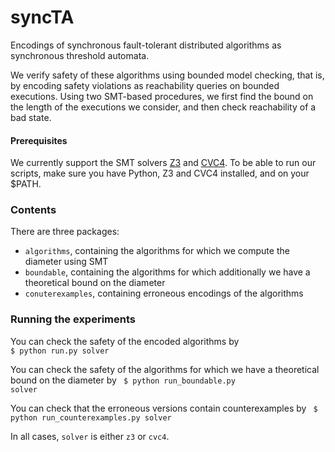 # syncTA

Encodings of synchronous fault-tolerant distributed algorithms as synchronous threshold automata. 

We verify safety of these algorithms using bounded model checking, that is, by encoding safety violations as reachability queries on bounded executions. Using two SMT-based procedures, we first find the bound on the length of the executions we consider, and then check reachability of a bad state.

<h4>Prerequisites</h4>
We currently support the SMT solvers <a href="https://github.com/Z3Prover/z3">Z3</a> and <a href="https://github.com/CVC4/CVC4">CVC4</a>.
To be able to run our scripts, make sure you have Python, Z3 and CVC4 installed, and on your $PATH. 

<h3>Contents</h3>
There are three packages:
<ul>
  <li><code>algorithms</code>, containing the algorithms for which we compute the diameter using SMT</li>
  <li><code>boundable</code>, containing the algorithms for which additionally we have a theoretical bound on the diameter</li>
  <li><code>conuterexamples</code>, containing erroneous encodings of the algorithms</li>
</ul>  

<h3>Running the experiments</h3>
You can check the safety of the encoded algorithms by 
<code>
$ python run.py solver
</code>

You can check the safety of the algorithms for which we have a theoretical bound on the diameter by
<code>
$ python run_boundable.py solver
</code>

You can check that the erroneous versions contain counterexamples by 
<code>
$ python run_counterexamples.py solver
</code>

In all cases, <code>solver</code> is either <code>z3</code> or <code>cvc4</code>.
